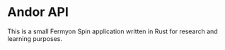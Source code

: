 # Andor API

This is a small Fermyon Spin application written in Rust for research and learning purposes. 


